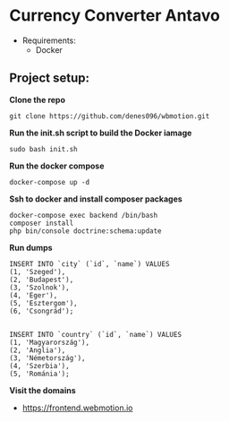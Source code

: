 # Currency Converter Antavo

- Requirements:
  - Docker
  
## Project setup:
**Clone the repo**

```git clone https://github.com/denes096/wbmotion.git```

**Run the init.sh script to build the Docker iamage**

```sudo bash init.sh```

**Run the docker compose**

```docker-compose up -d```

**Ssh to docker and install composer packages**

```
docker-compose exec backend /bin/bash
composer install
php bin/console doctrine:schema:update
```

**Run dumps**
```
INSERT INTO `city` (`id`, `name`) VALUES
(1, 'Szeged'),
(2, 'Budapest'),
(3, 'Szolnok'),
(4, 'Eger'),
(5, 'Esztergom'),
(6, 'Csongrád');


INSERT INTO `country` (`id`, `name`) VALUES
(1, 'Magyarország'),
(2, 'Anglia'),
(3, 'Németország'),
(4, 'Szerbia'),
(5, 'Románia');
```

**Visit the domains**
* https://frontend.webmotion.io
